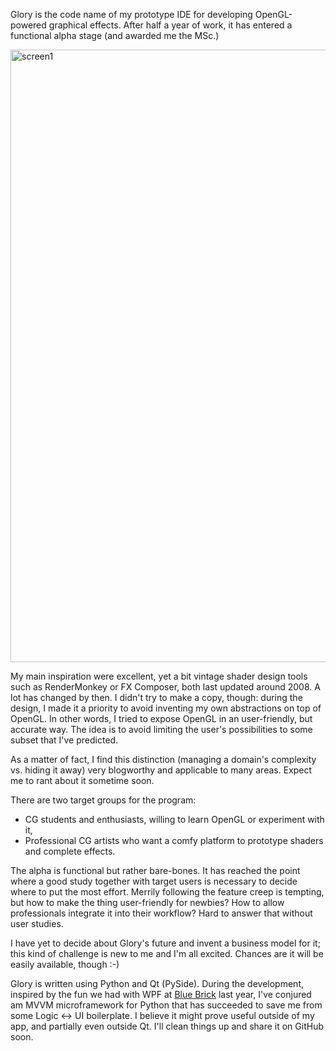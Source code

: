 <!--
.. title: Introducing Glory
.. slug: introducing-glory
.. date: 2013-03-28 16:07:40 UTC
.. tags:
.. category:
.. link:
.. description:
.. type: text
-->

Glory is the code name of my prototype IDE for developing OpenGL-powered graphical effects. After half a year of work, it has entered a functional alpha stage (and awarded me the&nbsp;MSc.)

<a href="/images/screen1.png"><img src="/images/screen1.png" alt="screen1" width="980" /></a>

<!--more-->

My main inspiration were excellent, yet a bit vintage shader design tools such as RenderMonkey or FX Composer, both last updated around 2008. A lot has changed by then. I didn't try to make a copy, though: during the design, I made it a priority to avoid inventing my own abstractions on top of OpenGL. In other words, I tried to expose OpenGL in an user-friendly, but accurate way. The idea is to avoid limiting the user's possibilities to some subset that I've predicted.

As a matter of fact, I find this distinction (managing a domain's complexity vs. hiding it away) very blogworthy and applicable to many areas. Expect me to rant about it sometime soon.

There are two target groups for the program:

- CG students and enthusiasts, willing to learn OpenGL or experiment with it,
- Professional CG artists who want a comfy platform to prototype shaders and complete effects.

The alpha is functional but rather bare-bones. It has reached the point where a good study together with target users is necessary to decide where to put the most effort. Merrily following the feature creep is tempting, but how to make the thing user-friendly for newbies? How to allow professionals integrate it into their workflow? Hard to answer that without user studies.

I have yet to decide about Glory's future and invent a business model for it; this kind of challenge is new to me and I'm all excited. Chances are it will be easily available, though :-)

Glory is written using Python and Qt (PySide). During the development, inspired by the fun we had with WPF at [Blue Brick](http://blue-brick.com/) last year, I've conjured am MVVM microframework for Python that has succeeded to save me from some Logic <-> UI boilerplate. I believe it might prove useful outside of my app, and partially even outside Qt. I'll clean things up and share it on GitHub soon.

